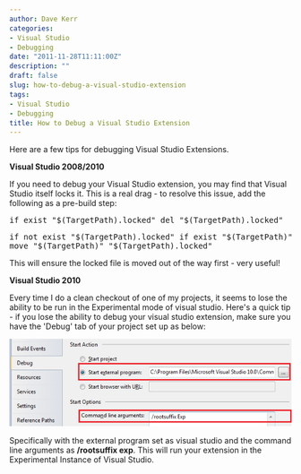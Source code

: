 ```yaml
---
author: Dave Kerr
categories:
- Visual Studio
- Debugging
date: "2011-11-28T11:11:00Z"
description: ""
draft: false
slug: how-to-debug-a-visual-studio-extension
tags:
- Visual Studio
- Debugging
title: How to Debug a Visual Studio Extension
---
```



<p>Here are a few tips for debugging Visual Studio Extensions.</p>
<p><strong>Visual Studio 2008/2010</strong></p>
<p>If you need to debug your Visual Studio extension, you may find that Visual Studio itself locks it. This is a real drag - to resolve this issue, add the following as a pre-build step:</p>
<pre>if exist "$(TargetPath).locked" del "$(TargetPath).locked"</pre>
<pre>if not exist "$(TargetPath).locked" if exist "$(TargetPath)" <br />move "$(TargetPath)" "$(TargetPath).locked"</pre>
<p>This will ensure the locked file is moved out of the way first - very useful!</p>
<p><strong>Visual Studio 2010</strong></p>
<p>Every time I do a clean checkout of one of my projects, it seems to lose the ability to be run in the Experimental mode of visual studio. Here's a quick tip - if you lose the ability to debug your visual studio extension, make sure you have the 'Debug' tab of your project set up as below:</p>
<p><img src="images/screenshot.png" /></p>
<p>Specifically with the external program set as visual studio and the command line arguments as <strong>/rootsuffix exp</strong>. This will run your extension in the Experimental Instance of Visual Studio.</p>


